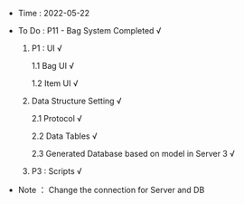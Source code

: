 - Time : 2022-05-22

- To Do : P11 - Bag System Completed √
 
    1. P1 :  UI √

        1.1 Bag UI √
        
        1.2 Item UI √

    2. Data Structure Setting √

        2.1 Protocol √
    
        2.2 Data Tables √ 

        2.3 Generated Database based on model in Server 3 √

    3. P3 : Scripts √

- Note ： Change the connection for Server and DB